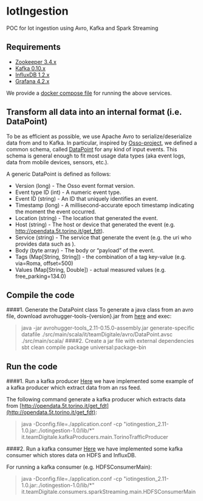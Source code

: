 # IotIngestion
POC for Iot ingestion using Avro, Kafka and Spark Streaming

## Requirements
* [Zookeeper 3.4.x](https://zookeeper.apache.org/releases.html#download)
* [Kafka 0.10.x](https://kafka.apache.org/downloads) 
* [InfluxDB 1.2.x](https://portal.influxdata.com/downloads)
* [Grafana 4.2.x](https://grafana.com/grafana/download)

We provide a [docker compose file](https://github.com/fabiana001/iotIngestion/blob/master/dockers/docker-compose.yml) for running the above services.
## Transform all data into an internal format (i.e. DataPoint) 
To be as efficient as possible, we use Apache Avro to serialize/deserialize data from and to Kafka. 
In particular, inspired by [Osso-project](http://www.osso-project.org/), we defined a common schema, called [DataPoint](https://github.com/fabiana001/iotIngestion/blob/master/src/main/scala/it/teamDigitale/avro/DataPoint.avsc) for any kind of input events.
This schema is general enough to fit most usage data types (aka event logs, data from mobile devices, sensors, etc.).

A generic DataPoint is defined as follows:
* Version (long) - The Osso event format version.
* Event type ID (int) - A numeric event type.
* Event ID (string) - An ID that uniquely identifies an event.
* Timestamp (long) - A millisecond-accurate epoch timestamp indicating the moment the event occurred.
* Location (string) - The location that generated the event.
* Host (string) - The host or device that generated the event (e.g. http://opendata.5t.torino.it/get_fdt).
* Service (string) - The service that generate the event (e.g. the uri who provides data such as ).
* Body (byte array) - The body or “payload” of the event.
* Tags (Map[String, String]) - the combination of a tag key-value (e.g. via=Roma, offset=500) 
* Values (Map[String, Double]) - actual measured values (e.g. free_parking=134.0)

## Compile the code 
 ####1. Generate the DataPoint class
To generate a java class from an avro file, download avrohugger-tools-{version}.jar from [here](http://central.maven.org/maven2/com/julianpeeters/avrohugger-tools_2.11/0.15.0/avrohugger-tools_2.11-0.15.0.jar) and exec:
> java -jar avrohugger-tools_2.11-0.15.0-assembly.jar generate-specific datafile ./src/main/scala/it/teamDigitale/avro/DataPoint.avsc ./src/main/scala/
####2. Create a jar file with external dependencies
> sbt clean compile package universal:package-bin

## Run the code
####1. Run a kafka producer
[Here](https://github.com/fabiana001/iotIngestion/tree/master/src/main/scala/it/teamDigitale/kafkaProducers/main) we have implemented some example
of a kafka producer which extract data from an rss feed.

The following command generate a kafka producer which extracts data from [http://opendata.5t.torino.it/get_fdt](http://opendata.5t.torino.it/get_fdt):
> java -Dconfig.file=./application.conf -cp "iotingestion_2.11-1.0.jar:./iotingestion-1.0/lib/*" it.teamDigitale.kafkaProducers.main.TorinoTrafficProducer

####2. Run a kafka consumer
[Here](https://github.com/fabiana001/iotIngestion/tree/master/src/main/scala/it/teamDigitale/consumers/sparkStreaming/main) we have implemented some kafka consumer 
which stores data on HDFS and InfluxDB.

For running a kafka consumer (e.g. HDFSConsumerMain):
> java -Dconfig.file=./application.conf -cp "iotingestion_2.11-1.0.jar:./iotingestion-1.0/lib/*" it.teamDigitale.consumers.sparkStreaming.main.HDFSConsumerMain



<!--## Time series databases

### InfluxDB
From [Docker](https://docs.influxdata.com/influxdb/v1.2/)

> $ docker run -d --volume=/var/influxdb:/data -p 8083:8083 -p 8086:8086  influxdb
 -->
